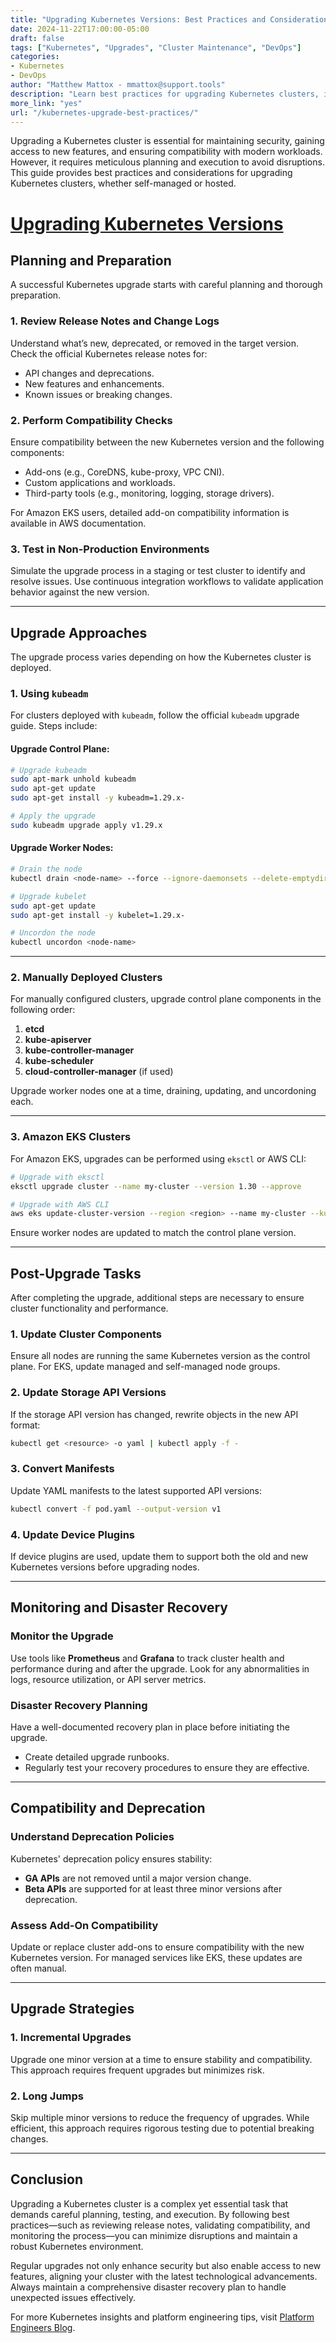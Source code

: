 ```yaml
---
title: "Upgrading Kubernetes Versions: Best Practices and Considerations"
date: 2024-11-22T17:00:00-05:00
draft: false
tags: ["Kubernetes", "Upgrades", "Cluster Maintenance", "DevOps"]
categories:
- Kubernetes
- DevOps
author: "Matthew Mattox - mmattox@support.tools"
description: "Learn best practices for upgrading Kubernetes clusters, including preparation, testing, upgrade approaches, and post-upgrade tasks to minimize downtime and ensure compatibility."
more_link: "yes"
url: "/kubernetes-upgrade-best-practices/"
---
```


Upgrading a Kubernetes cluster is essential for maintaining security, gaining access to new features, and ensuring compatibility with modern workloads. However, it requires meticulous planning and execution to avoid disruptions. This guide provides best practices and considerations for upgrading Kubernetes clusters, whether self-managed or hosted.

<!--more-->

# [Upgrading Kubernetes Versions](#upgrading-kubernetes-versions)

## Planning and Preparation  

A successful Kubernetes upgrade starts with careful planning and thorough preparation.  

### 1. **Review Release Notes and Change Logs**  
Understand what’s new, deprecated, or removed in the target version. Check the official Kubernetes release notes for:  
- API changes and deprecations.  
- New features and enhancements.  
- Known issues or breaking changes.  

### 2. **Perform Compatibility Checks**  
Ensure compatibility between the new Kubernetes version and the following components:  
- Add-ons (e.g., CoreDNS, kube-proxy, VPC CNI).  
- Custom applications and workloads.  
- Third-party tools (e.g., monitoring, logging, storage drivers).  

For Amazon EKS users, detailed add-on compatibility information is available in AWS documentation.  

### 3. **Test in Non-Production Environments**  
Simulate the upgrade process in a staging or test cluster to identify and resolve issues. Use continuous integration workflows to validate application behavior against the new version.  

---

## Upgrade Approaches  

The upgrade process varies depending on how the Kubernetes cluster is deployed.  

### **1. Using `kubeadm`**  
For clusters deployed with `kubeadm`, follow the official `kubeadm` upgrade guide. Steps include:  

#### Upgrade Control Plane:  
```bash
# Upgrade kubeadm
sudo apt-mark unhold kubeadm
sudo apt-get update
sudo apt-get install -y kubeadm=1.29.x-

# Apply the upgrade
sudo kubeadm upgrade apply v1.29.x
```

#### Upgrade Worker Nodes:  
```bash
# Drain the node
kubectl drain <node-name> --force --ignore-daemonsets --delete-emptydir-data

# Upgrade kubelet
sudo apt-get update
sudo apt-get install -y kubelet=1.29.x-

# Uncordon the node
kubectl uncordon <node-name>
```

---

### **2. Manually Deployed Clusters**  
For manually configured clusters, upgrade control plane components in the following order:  
1. **etcd**  
2. **kube-apiserver**  
3. **kube-controller-manager**  
4. **kube-scheduler**  
5. **cloud-controller-manager** (if used)  

Upgrade worker nodes one at a time, draining, updating, and uncordoning each.  

---

### **3. Amazon EKS Clusters**  
For Amazon EKS, upgrades can be performed using `eksctl` or AWS CLI:  

```bash
# Upgrade with eksctl
eksctl upgrade cluster --name my-cluster --version 1.30 --approve

# Upgrade with AWS CLI
aws eks update-cluster-version --region <region> --name my-cluster --kubernetes-version 1.30
```

Ensure worker nodes are updated to match the control plane version.  

---

## Post-Upgrade Tasks  

After completing the upgrade, additional steps are necessary to ensure cluster functionality and performance.  

### **1. Update Cluster Components**  
Ensure all nodes are running the same Kubernetes version as the control plane. For EKS, update managed and self-managed node groups.  

### **2. Update Storage API Versions**  
If the storage API version has changed, rewrite objects in the new API format:  
```bash
kubectl get <resource> -o yaml | kubectl apply -f -
```

### **3. Convert Manifests**  
Update YAML manifests to the latest supported API versions:  
```bash
kubectl convert -f pod.yaml --output-version v1
```

### **4. Update Device Plugins**  
If device plugins are used, update them to support both the old and new Kubernetes versions before upgrading nodes.  

---

## Monitoring and Disaster Recovery  

### **Monitor the Upgrade**  
Use tools like **Prometheus** and **Grafana** to track cluster health and performance during and after the upgrade. Look for any abnormalities in logs, resource utilization, or API server metrics.  

### **Disaster Recovery Planning**  
Have a well-documented recovery plan in place before initiating the upgrade.  
- Create detailed upgrade runbooks.  
- Regularly test your recovery procedures to ensure they are effective.  

---

## Compatibility and Deprecation  

### **Understand Deprecation Policies**  
Kubernetes' deprecation policy ensures stability:  
- **GA APIs** are not removed until a major version change.  
- **Beta APIs** are supported for at least three minor versions after deprecation.  

### **Assess Add-On Compatibility**  
Update or replace cluster add-ons to ensure compatibility with the new Kubernetes version. For managed services like EKS, these updates are often manual.  

---

## Upgrade Strategies  

### **1. Incremental Upgrades**  
Upgrade one minor version at a time to ensure stability and compatibility. This approach requires frequent upgrades but minimizes risk.  

### **2. Long Jumps**  
Skip multiple minor versions to reduce the frequency of upgrades. While efficient, this approach requires rigorous testing due to potential breaking changes.  

---

## Conclusion  

Upgrading a Kubernetes cluster is a complex yet essential task that demands careful planning, testing, and execution. By following best practices—such as reviewing release notes, validating compatibility, and monitoring the process—you can minimize disruptions and maintain a robust Kubernetes environment.  

Regular upgrades not only enhance security but also enable access to new features, aligning your cluster with the latest technological advancements. Always maintain a comprehensive disaster recovery plan to handle unexpected issues effectively.  

For more Kubernetes insights and platform engineering tips, visit [Platform Engineers Blog](www.platformengineers.io/blogs).  
